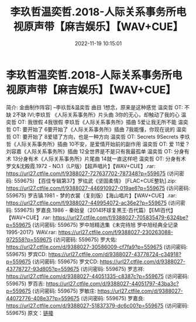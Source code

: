 ﻿---
title: 李玖哲温奕哲.2018-人际关系事务所电视原声带【麻吉娱乐】【WAV+CUE】
date: 2022-11-19 10:15:01
categories: WAV车载音乐、镜像
tags: 华语中文
---
# 李玖哲温奕哲.2018-人际关系事务所电视原声带【麻吉娱乐】【WAV+CUE】

简介:
金曲制作阵容] –李玖哲&温奕哲
曲目
1想念，原来是这种感觉 温奕哲 OT: 不缺
2不缺 IVI;李玖哲 《人际关系事务所》片头曲
3你的无心，却触动了我的心 温奕哲 OT: 我很假
4我很假 李玖哲《人际关系事务所》插曲
5爱让我无所不能 温奕哲 OT: 要开始了
6要开始了《人际关系事务所》插曲
7我能懂，你现在说的 温奕哲 OT: 要开始了
8爱错了方向，也是一种方向 温奕哲 OT: Secrets
9Secrets 李玖哲《人际关系事务所》插曲
10不安，是爱情开始前的副作用 温奕哲 OT: 爱
11爱？ 刘容嘉《人际关系事务所》插曲
12全世界是不是只有我最孤单 温奕哲 OT: 分身有术
13分身有术《人际关系事务所》片尾曲
14就一直这样吧 温奕哲 OT: 分身有术
罗文&沈殿霞.1972 - NO.1（LP版）【超声唱片】【WAV+CUE】.rar: https://url27.ctfile.com/f/9388027-727637702-787348?p=559675
(访问密码: 559675)
【百佳专辑第37】罗纮武《坚固柔情》 [FLAC+CUE整轨].zip: https://url27.ctfile.com/f/9388027-446910927-019ae6?p=559675
(访问密码: 559675)
罗吉镇.1981 - 梦的衣裳（复刻版）【海山唱片】【WAV+CUE】.rar: https://url27.ctfile.com/f/9388027-449954072-ac36e2?p=559675
(访问密码: 559675)
罗嘉良.1986 - 秦始皇（2014环球复黑王·百代篇）【EMI百代】【WAV+CUE】.rar: https://url27.ctfile.com/f/9388027-705835479-6324be?p=559675
(访问密码: 559675)
罗中旭精选集《未完待旭 罗中旭经典全记录1995-2017》WAV.rar: https://url27.ctfile.com/f/9388027-230263088-972558?p=559675
(访问密码: 559675)
罗大佑: https://url27.ctfile.com/d/9388027-30586009-cf7fa9?p=559675
(访问密码: 559675)
罗宾CD: https://url27.ctfile.com/d/9388027-43778724-c34918?p=559675
(访问密码: 559675)
罗文CD: https://url27.ctfile.com/d/9388027-43778727-93d805?p=559675
(访问密码: 559675)
罗志祥: https://url27.ctfile.com/d/9388027-44051335-c8387c?p=559675
(访问密码: 559675)
罗百吉: https://url27.ctfile.com/d/9388027-44051797-43ba3c?p=559675
(访问密码: 559675)
罗敏庄: https://url27.ctfile.com/d/9388027-44072776-408e37?p=559675
(访问密码: 559675)
罗嘉良: https://url27.ctfile.com/d/9388027-51837379-dc6c00?p=559675
(访问密码: 559675)
原文：[链接](https://blog.sina.com.cn/s/blog_1647c7e76010310bs.html)